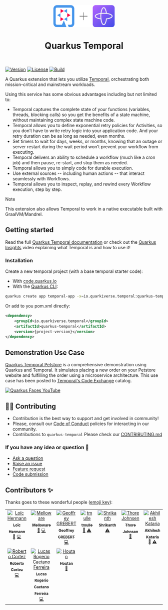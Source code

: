 <div align="center">
<img src="https://raw.githubusercontent.com/quarkiverse/quarkus-temporal/master/docs/modules/ROOT/assets/images/quarkus.svg" width="67" height="70" ><img src="https://raw.githubusercontent.com/quarkiverse/quarkus-temporal/master/docs/modules/ROOT/assets/images/plus-sign.svg" height="70" ><img src="https://raw.githubusercontent.com/quarkiverse/quarkus-temporal/master/docs/modules/ROOT/assets/images/temporal_logo.svg" height="70" >

# Quarkus Temporal
</div>
<br>

[![Version](https://img.shields.io/maven-central/v/io.quarkiverse.temporal/quarkus-temporal?logo=apache-maven&style=flat-square)](https://search.maven.org/artifact/io.quarkiverse.temporal/quarkus-temporal)
[![License](https://img.shields.io/badge/License-Apache%202.0-blue.svg?style=flat-square)](https://opensource.org/licenses/Apache-2.0)
[![Build](https://github.com/quarkiverse/quarkus-temporal/actions/workflows/build.yml/badge.svg)](https://github.com/quarkiverse/quarkus-temporal/actions/workflows/build.yml)

A Quarkus extension that lets you utilize [Temporal](https://temporal.io/), orchestrating both mission-critical and mainstream workloads.

Using this service has some obvious advantages including but not limited to:

* Temporal captures the complete state of your functions (variables, threads, blocking calls) so you get the benefits of a state machine, without maintaining complex state machine code.
* Temporal allows you to define exponential retry policies for Activities, so you don’t have to write retry logic into your application code. And your retry duration can be as long as needed, even months.
* Set timers to wait for days, weeks, or months, knowing that an outage or server restart during the wait period won’t prevent your workflow from executing.
* Temporal delivers an ability to schedule a workflow (much like a cron job) and then pause, re-start, and stop them as needed.
* Temporal allows you to simply code for durable execution.
* Use external sources -- including human actions -- that interact seamlessly with Workflows.
* Temporal allows you to inspect, replay, and rewind every Workflow execution, step by step.

> [!NOTE]
> This extension also allows Temporal to work in a native executable built with GraalVM/Mandrel.

## Getting started

Read the full [Quarkus Temporal documentation](https://docs.quarkiverse.io/quarkus-temporal/dev/index.html) or check out the [Quarkus Insights](https://youtu.be/XICZxuaeYwI) video explaining what Temporal is and how to use it!

### Installation

Create a new temporal project (with a base temporal starter code):

- With [code.quarkus.io](https://code.quarkus.io/?a=temporal-bowl&j=17&e=io.quarkiverse.temporal%3Aquarkus-temporal)
- With the [Quarkus CLI](https://quarkus.io/guides/cli-tooling):

```bash
quarkus create app temporal-app -x=io.quarkiverse.temporal:quarkus-temporal
```
Or add to you pom.xml directly:

```xml
<dependency>
    <groupId>io.quarkiverse.temporal</groupId>
    <artifactId>quarkus-temporal</artifactId>
    <version>{project-version}</version>
</dependency>
```

## Demonstration Use Case

[Quarkus Temporal Petstore](https://github.com/melloware/quarkus-temporal-petstore) is a comprehensive demonstration using Quarkus and Temporal. It simulates placing a new order on your Petstore website and fulfilling the order using a microservice architecture.  This use case has been posted to [Temporal's Code Exchange](https://temporal.io/code-exchange/quarkus-temporal) catalog.

[![Quarkus Faces YouTube](http://img.youtube.com/vi/XICZxuaeYwI/0.jpg)](http://www.youtube.com/watch?v=XICZxuaeYwI "Quarkus Insights #183: Building Indestructible Services with Temporal")

## 🧑‍💻 Contributing

- Contribution is the best way to support and get involved in community!
- Please, consult our [Code of Conduct](./CODE_OF_CONDUCT.md) policies for interacting in our community.
- Contributions to `quarkus-temporal` Please check our [CONTRIBUTING.md](./CONTRIBUTING.md)

### If you have any idea or question 🤷

- [Ask a question](https://github.com/quarkiverse/quarkus-temporal/discussions)
- [Raise an issue](https://github.com/quarkiverse/quarkus-temporal/issues)
- [Feature request](https://github.com/quarkiverse/quarkus-temporal/issues)
- [Code submission](https://github.com/quarkiverse/quarkus-temporal/pulls)

## Contributors ✨

Thanks goes to these wonderful people ([emoji key](https://allcontributors.org/docs/en/emoji-key)):
<!-- ALL-CONTRIBUTORS-LIST:START - Do not remove or modify this section -->
<!-- prettier-ignore-start -->
<!-- markdownlint-disable -->
<table>
  <tbody>
    <tr>
      <td align="center" valign="top" width="14.28%"><a href="http://loic.pandore2015.fr"><img src="https://avatars.githubusercontent.com/u/10419172?v=4?s=100" width="100px;" alt="Loïc Hermann"/><br /><sub><b>Loïc Hermann</b></sub></a><br /><a href="#maintenance-rmanibus" title="Maintenance">🚧</a> <a href="https://github.com/quarkiverse/quarkus-temporal/commits?author=rmanibus" title="Code">💻</a></td>
      <td align="center" valign="top" width="14.28%"><a href="https://melloware.com"><img src="https://avatars.githubusercontent.com/u/4399574?v=4?s=100" width="100px;" alt="Melloware"/><br /><sub><b>Melloware</b></sub></a><br /><a href="#maintenance-melloware" title="Maintenance">🚧</a> <a href="https://github.com/quarkiverse/quarkus-temporal/commits?author=melloware" title="Code">💻</a></td>
      <td align="center" valign="top" width="14.28%"><a href="https://github.com/ggrebert"><img src="https://avatars.githubusercontent.com/u/1737774?v=4?s=100" width="100px;" alt="Geoffrey GREBERT"/><br /><sub><b>Geoffrey GREBERT</b></sub></a><br /><a href="https://github.com/quarkiverse/quarkus-temporal/commits?author=ggrebert" title="Code">💻</a></td>
      <td align="center" valign="top" width="14.28%"><a href="https://github.com/tmulle"><img src="https://avatars.githubusercontent.com/u/5183186?v=4?s=100" width="100px;" alt="tmulle"/><br /><sub><b>tmulle</b></sub></a><br /><a href="#ideas-tmulle" title="Ideas, Planning, & Feedback">🤔</a> <a href="https://github.com/quarkiverse/quarkus-temporal/commits?author=tmulle" title="Tests">⚠️</a></td>
      <td align="center" valign="top" width="14.28%"><a href="http://shrikanth.in"><img src="https://avatars.githubusercontent.com/u/1776590?v=4?s=100" width="100px;" alt="Shrikanth"/><br /><sub><b>Shrikanth</b></sub></a><br /><a href="https://github.com/quarkiverse/quarkus-temporal/commits?author=shrikanthkr" title="Tests">⚠️</a></td>
      <td align="center" valign="top" width="14.28%"><a href="https://teedjay.github.io/"><img src="https://avatars.githubusercontent.com/u/1426570?v=4?s=100" width="100px;" alt="Thore Johnsen"/><br /><sub><b>Thore Johnsen</b></sub></a><br /><a href="https://github.com/quarkiverse/quarkus-temporal/issues?q=author%3Ateedjay" title="Bug reports">🐛</a></td>
      <td align="center" valign="top" width="14.28%"><a href="https://apibanking.com"><img src="https://avatars.githubusercontent.com/u/469760?v=4?s=100" width="100px;" alt="Akhilesh Kataria"/><br /><sub><b>Akhilesh Kataria</b></sub></a><br /><a href="#ideas-akil-rails" title="Ideas, Planning, & Feedback">🤔</a> <a href="https://github.com/quarkiverse/quarkus-temporal/commits?author=akil-rails" title="Tests">⚠️</a></td>
    </tr>
    <tr>
      <td align="center" valign="top" width="14.28%"><a href="http://www.radcortez.com"><img src="https://avatars.githubusercontent.com/u/5796305?v=4?s=100" width="100px;" alt="Roberto Cortez"/><br /><sub><b>Roberto Cortez</b></sub></a><br /><a href="https://github.com/quarkiverse/quarkus-temporal/commits?author=radcortez" title="Code">💻</a></td>
      <td align="center" valign="top" width="14.28%"><a href="https://github.com/luneo7"><img src="https://avatars.githubusercontent.com/u/8834774?v=4?s=100" width="100px;" alt="Lucas Rogerio Caetano Ferreira"/><br /><sub><b>Lucas Rogerio Caetano Ferreira</b></sub></a><br /><a href="https://github.com/quarkiverse/quarkus-temporal/commits?author=luneo7" title="Code">💻</a></td>
      <td align="center" valign="top" width="14.28%"><a href="https://github.com/HoutanSadafi"><img src="https://avatars.githubusercontent.com/u/1937004?v=4?s=100" width="100px;" alt="Houtan"/><br /><sub><b>Houtan</b></sub></a><br /><a href="https://github.com/quarkiverse/quarkus-temporal/issues?q=author%3AHoutanSadafi" title="Bug reports">🐛</a></td>
    </tr>
  </tbody>
</table>

<!-- markdownlint-restore -->
<!-- prettier-ignore-end -->

<!-- ALL-CONTRIBUTORS-LIST:END -->
